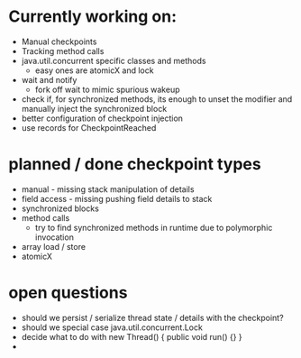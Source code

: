 # Currently working on:
- Manual checkpoints
- Tracking method calls
- java.util.concurrent specific classes and methods
  - easy ones are atomicX and lock
- wait and notify
  - fork off wait to mimic spurious wakeup
- check if, for synchronized methods, its enough to unset the modifier and manually inject the synchronized block
- better configuration of checkpoint injection
- use records for CheckpointReached

# planned / done checkpoint types
- manual - missing stack manipulation of details
- field access - missing pushing field details to stack
- synchronized blocks 
- method calls
  - try to find synchronized methods in runtime due to polymorphic invocation
- array load / store
- atomicX


# open questions
- should we persist / serialize thread state / details with the checkpoint?
- should we special case java.util.concurrent.Lock
- decide what to do with new Thread() { public void run() {} }
- 